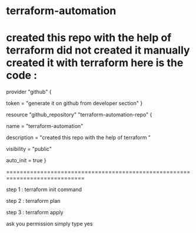# terraform-automation
created this repo with the help of terraform 
 did not created it manually 
 created it with terraform 
 here is the code :
========================================================================
provider "github" {

  token = "generate it on github from developer section"
}

resource "github_repository" "terraform-automation-repo" {
  
  
  name        = "terraform-automation"
  
  
  description = "created this repo with the help of terraform "

  
  visibility = "public"
  
  auto_init = true
}

=============================================================================

step 1 : terraform init command 

step 2 : terraform plan

step 3 : terraform apply

ask you permission simply type yes
